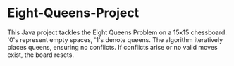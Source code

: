 # Eight-Queens-Project
This Java project tackles the Eight Queens Problem on a 15x15 chessboard. '0's represent empty spaces, '1's denote queens. The algorithm iteratively places queens, ensuring no conflicts. If conflicts arise or no valid moves exist, the board resets.
